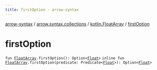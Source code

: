 ```yaml
---
title: firstOption - arrow-syntax
---
```


[arrow-syntax](../../index.html) / [arrow.syntax.collections](../index.html) / [kotlin.FloatArray](index.html) / [firstOption](./first-option.html)

# firstOption

`fun `[`FloatArray`](https://kotlinlang.org/api/latest/jvm/stdlib/kotlin/-float-array/index.html)`.firstOption(): Option<`[`Float`](https://kotlinlang.org/api/latest/jvm/stdlib/kotlin/-float/index.html)`>`
`inline fun `[`FloatArray`](https://kotlinlang.org/api/latest/jvm/stdlib/kotlin/-float-array/index.html)`.firstOption(predicate: Predicate<`[`Float`](https://kotlinlang.org/api/latest/jvm/stdlib/kotlin/-float/index.html)`>): Option<`[`Float`](https://kotlinlang.org/api/latest/jvm/stdlib/kotlin/-float/index.html)`>`